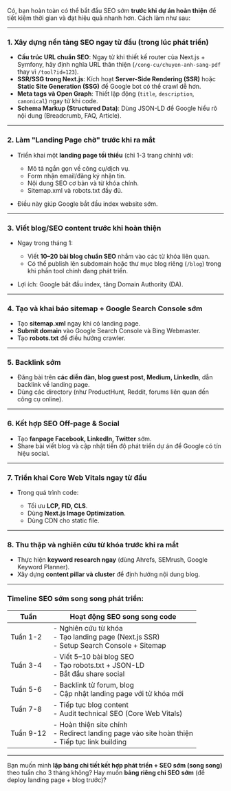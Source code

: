 Có, bạn hoàn toàn có thể bắt đầu SEO sớm **trước khi dự án hoàn thiện** để tiết kiệm thời gian và đạt hiệu quả nhanh hơn. Cách làm như sau:

---

### **1. Xây dựng nền tảng SEO ngay từ đầu (trong lúc phát triển)**

* **Cấu trúc URL chuẩn SEO**: Ngay từ khi thiết kế router của Next.js + Symfony, hãy định nghĩa URL thân thiện (`/cong-cu/chuyen-anh-sang-pdf` thay vì `/tool?id=123`).
* **SSR/SSG trong Next.js**: Kích hoạt **Server-Side Rendering (SSR)** hoặc **Static Site Generation (SSG)** để Google bot có thể crawl dễ hơn.
* **Meta tags và Open Graph**: Thiết lập động (`title`, `description`, `canonical`) ngay từ khi code.
* **Schema Markup (Structured Data)**: Dùng JSON-LD để Google hiểu rõ nội dung (Breadcrumb, FAQ, Article).

---

### **2. Làm "Landing Page chờ" trước khi ra mắt**

* Triển khai một **landing page tối thiểu** (chỉ 1-3 trang chính) với:

  * Mô tả ngắn gọn về công cụ/dịch vụ.
  * Form nhận email/đăng ký nhận tin.
  * Nội dung SEO cơ bản và từ khóa chính.
  * Sitemap.xml và robots.txt đầy đủ.
* Điều này giúp Google bắt đầu index website sớm.

---

### **3. Viết blog/SEO content trước khi hoàn thiện**

* Ngay trong tháng 1:

  * Viết **10–20 bài blog chuẩn SEO** nhắm vào các từ khóa liên quan.
  * Có thể publish lên subdomain hoặc thư mục blog riêng (`/blog`) trong khi phần tool chính đang phát triển.
* Lợi ích: Google bắt đầu index, tăng Domain Authority (DA).

---

### **4. Tạo và khai báo sitemap + Google Search Console sớm**

* Tạo **sitemap.xml** ngay khi có landing page.
* **Submit domain** vào Google Search Console và Bing Webmaster.
* Tạo **robots.txt** để điều hướng crawler.

---

### **5. Backlink sớm**

* Đăng bài trên **các diễn đàn, blog guest post, Medium, LinkedIn**, dẫn backlink về landing page.
* Dùng các directory (như ProductHunt, Reddit, forums liên quan đến công cụ online).

---

### **6. Kết hợp SEO Off-page & Social**

* Tạo **fanpage Facebook, LinkedIn, Twitter** sớm.
* Share bài viết blog và cập nhật tiến độ phát triển dự án để Google có tín hiệu social.

---

### **7. Triển khai Core Web Vitals ngay từ đầu**

* Trong quá trình code:

  * Tối ưu **LCP, FID, CLS**.
  * Dùng **Next.js Image Optimization**.
  * Dùng CDN cho static file.

---

### **8. Thu thập và nghiên cứu từ khóa trước khi ra mắt**

* Thực hiện **keyword research ngay** (dùng Ahrefs, SEMrush, Google Keyword Planner).
* Xây dựng **content pillar và cluster** để định hướng nội dung blog.

---

### **Timeline SEO sớm song song phát triển:**

| Tuần      | Hoạt động SEO song song code                                                                       |
| --------- | -------------------------------------------------------------------------------------------------- |
| Tuần 1-2  | - Nghiên cứu từ khóa<br>- Tạo landing page (Next.js SSR)<br>- Setup Search Console + Sitemap       |
| Tuần 3-4  | - Viết 5–10 bài blog SEO<br>- Tạo robots.txt + JSON-LD<br>- Bắt đầu share social                   |
| Tuần 5-6  | - Backlink từ forum, blog<br>- Cập nhật landing page với từ khóa mới                               |
| Tuần 7-8  | - Tiếp tục blog content<br>- Audit technical SEO (Core Web Vitals)                                 |
| Tuần 9-12 | - Hoàn thiện site chính<br>- Redirect landing page vào site hoàn thiện<br>- Tiếp tục link building |

---

Bạn muốn mình **lập bảng chi tiết kết hợp phát triển + SEO sớm (song song)** theo tuần cho 3 tháng không? Hay muốn **bảng riêng chỉ SEO sớm** (để deploy landing page + blog trước)?
